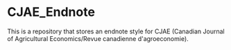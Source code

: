 # CJAE_Endnote

This is a repository that stores an endnote style for CJAE (Canadian Journal of Agricultural Economics/Revue canadienne d'agroeconomie). 
